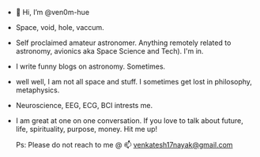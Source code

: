-  👋 Hi, I’m @ven0m-hue
-  Space, void, hole, vaccum.
-  Self proclaimed amateur astronomer. Anything remotely related to astronomy, avionics aka Space Science and Tech). I'm in.
-  I write funny blogs on astronomy. Sometimes. 
-  well well, I am not all space and stuff. I sometimes get lost in philosophy, metaphysics.
-  Neuroscience, EEG, ECG, BCI intrests me.
-  I am great at one on one conversation. If you love to talk about future, life, spirituality, purpose, money. Hit me up!


   Ps: Please do not reach to me @ 📫 venkatesh17nayak@gmail.com

<!---
ven0m-hue/ven0m-hue is a ✨ special ✨ repository because its `README.md` (this file) appears on your GitHub profile.
You can click the Preview link to take a look at your changes.
--->
